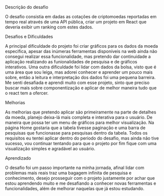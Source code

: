 Descrição do desafio

O desafio consistia em dadas as cotações de criptomoedas reportadas em tempo real através de uma API pública, criar um projeto em React que deveria exibir um ranking com estes dados.

Desafios e Dificuldades

A principal dificuldade do projeto foi criar gráficos para os dados da moeda especifica, apesar das inúmeras ferramentas disponíveis na web ainda não consegui realizar essa funcionalidade, mas pretendo dar continuidade a aplicação realizando as funionalidades de pesquisa e de gráficos interativos. Uma outra dificuldade foi lidar com dados da bolsa, visto que é uma área que sou leiga, mas adorei conhecer e aprender um pouco mais sobre, então a leitura e interpretação dos dados foi uma pequena barreira. Me senti desafiada e aprendi muito com esse projeto, sinto que preciso buscar mais sobre componentização e aplicar de melhor maneira tudo que o react tem a ofercer.

Melhorias

As melhorias que pretendo aplicar são primeiramente na parte de detalhes da moeda, planejo deixa-lá mais completa e interativa para o usuário. De maneira que possa ter um menu de gráficos para melhor visualização. Na página Home gostaria que a tabela tivesse paginação e uma barra de pesquisas que funcionasse para pesquisas dentro da tabela. Todos os requisitos eu tentei aplicar dentro do periodo do desafio, mas ainda não tive sucesso, vou continuar tentando para que o projeto por fim fique com uma visualização simples e agradável ao usuário.


Aprendizado

O desafio foi um passo importante na minha jornada, afinal lidar com problemas mais reais traz uma bagagem infinita de pesquisa e conhecimento, desejo prosseguir com o projeto justamente por achar que estou aprendendo muito e me desafiando a conhecer novas ferramentas e funcionalidades, além de melhorar  naquelas que já estou estudando. 